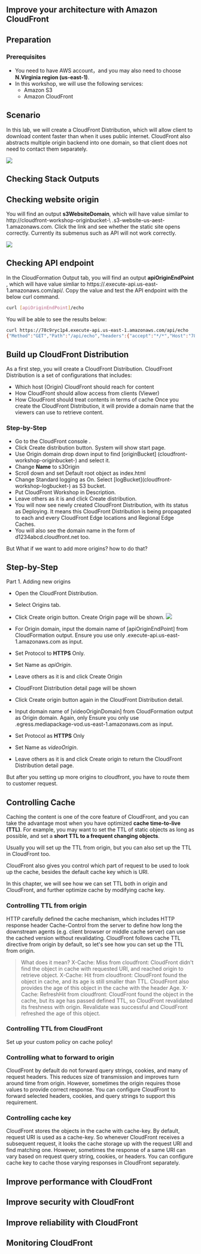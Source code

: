 ## Improve your architecture with Amazon CloudFront



## Preparation

### Prerequisites
* You need to have AWS account，and you may also need to choose **N.Virginia region (us-east-1)**.
* In this workshop, we will use the following services:
   * Amazon S3
   * Amazon CloudFront

## Scenario
In this lab, we will create a CloudFront Distribution, which will allow client to download content faster than when it uses public internet.
CloudFront also abstracts multiple origin backend into one domain, so that client does not need to contact them separately.

![](/01.Cloudfront/images/scenario.png)

## Checking Stack Outputs

## Checking website origin
You will find an output **s3WebsiteDomain**, which will have value similar to http://cloudfront-workshop-originbucket-\ <random string>.s3-website-us-aest-1.amazonaws.com.
Click the link and see whether the static site opens correctly.
Currently its submenus such as API will not work correctly.

![](/01.Cloudfront/images/cloudweb.png)


## Checking API endpoint

In the CloudFormation Output tab, you will find an output **apiOriginEndPoint** , which will have value simliar to https://<random string>.execute-api.us-east-1.amazonaws.com/api/.
Copy the value and test the API endpoint with the below curl command.

```bash
curl [apiOriginEndPoint]/echo
```
You will be able to see the results below:
```bash
curl https://78c9ryc1p4.execute-api.us-east-1.amazonaws.com/api/echo
{"Method":"GET","Path":"/api/echo","headers":{"accept":"*/*","Host":"78c9ryc1p4.execute-api.us-east-1.amazonaws.com","User-Agent":"curl/7.77.0","X-Amzn-Trace-Id":"Root=1-6230508b-69f1e4703b79f2412f79c73c","X-Forwarded-For":"111.82.192.10","X-Forwarded-Port":"443","X-Forwarded-Proto":"https"},"Time":1647333515618}%                  
```


## Build up CloudFront Distribution

As a first step, you will create a CloudFront Distribution.
CloudFront Distribution is a set of configurations that includes:

* Which host (Origin) CloudFront should reach for content
* How CloudFront should allow access from clients (Viewer)
* How CloudFront should treat contents in terms of cache
Once you create the CloudFront Distribution, it will provide a domain name that the viewers can use to retrieve content.


### Step-by-Step
* Go to the CloudFront console .
* Click Create distribution button. System will show start page.
* Use Origin domain drop down input to find [originBucket] (cloudfront-workshop-originbucket-<random string>) and select it.
* Change **Name** to s3Origin
* Scroll down and set Default root object as index.html
* Change Standard logging as On.
Select [logBucket](cloudfront-workshop-logbucket-<random string>) as S3 bucket.
* Put CloudFront Workshop in Description.
* Leave others as it is and click Create distribution.
* You will now see newly created CloudFront Distribution, with its status as Deploying. It means this CloudFront Distribution is being propagated to each and every CloudFront Edge locations and Regional Edge Caches.
* You will also see the domain name in the form of d1234abcd.cloudfront.net too.


But What if we want to add more origins? how to do that?

## Step-by-Step

Part 1. Adding new origins
* Open the CloudFront Distribution.
* Select Origins tab.
* Click Create origin button. Create Origin page will be shown.
![](images/cloudfront-origin.png)

* For Origin domain, input the domain name of [apiOriginEndPoint] from CloudFormation output. Ensure you use only <a1234abcd>.execute-api.us-east-1.amazonaws.com as input.
* Set Protocol to **HTTPS** Only.
* Set Name as *apiOrigin*.
* Leave others as it is and click Create Origin
* CloudFront Distribution detail page will be shown
* Click Create origin button again in the CloudFront Distribution detail.
* Input domain name of [videoOriginDomain] from CloudFormation output as Origin domain. Again, only Ensure you only use <abcd1234>.egress.mediapackage-vod.us-east-1.amazonaws.com as input.
* Set Protocol as **HTTPS** Only
* Set Name as *videoOrigin*.
* Leave others as it is and click Create origin to return the CloudFront Distribution detail page.

But after you setting up more origins to cloudfront, you have to route them to customer request.

## Controlling Cache
Caching the content is one of the core feature of CloudFront, and you can take the advantage most when you have optimized **cache time-to-live (TTL)**. For example, you may want to set the TTL of static objects as long as possible, and set a **short TTL to a frequent changing objects**.

Usually you will set up the TTL from origin, but you can also set up the TTL in CloudFront too.

CloudFront also gives you control which part of request to be used to look up the cache, besides the default cache key which is URI.

In this chapter, we will see how we can set TTL both in origin and CloudFront, and further optimize cache by modifying cache key.

### Controlling TTL from origin
HTTP carefully defined the cache mechanism, which includes HTTP response header Cache-Control from the server to define how long the downstream agents (e.g. client browser or middle cache server) can use the cached version without revalidating.
CloudFront follows cache TTL directive from origin by default, so let's see how you can set up the TTL from origin.


> What does it mean?
X-Cache: Miss from cloudfront: CloudFront didn't find the object in cache with requested URI, and reached origin to retrieve object.
X-Cache: Hit from cloudfront: CloudFront found the object in cache, and its age is still smaller than TTL. CloudFront also provides the age of this object in the cache with the header Age.
X-Cache: RefreshHit from cloudfront: CloudFront found the object in the cache, but its age has passed defined TTL, so CloudFront revalidated its freshness with origin. Revalidate was successful and CloudFront refreshed the age of this object.

### Controlling TTL from CloudFront

Set up your custom policy on cache policy!


### Controlling what to forward to origin

CloudFront by default do not forward query strings, cookies, and many of request headers. This reduces size of transmission and improves turn around time from origin.
However, sometimes the origin requires those values to provide correct response. You can configure CloudFront to forward selected headers, cookies, and query strings to support this requirement.



### Controlling cache key
CloudFront stores the objects in the cache with cache-key. By default, request URI is used as a cache-key. So whenever CloudFront receives a subsequent request, it looks the cache storage up with the request URI and find matching one.
However, sometimes the response of a same URI can vary based on request query string, cookies, or headers. You can configure cache key to cache those varying responses in CloudFront separately.




## Improve performance with CloudFront

## Improve security with CloudFront


## Improve reliability with CloudFront

## Monitoring CloudFront